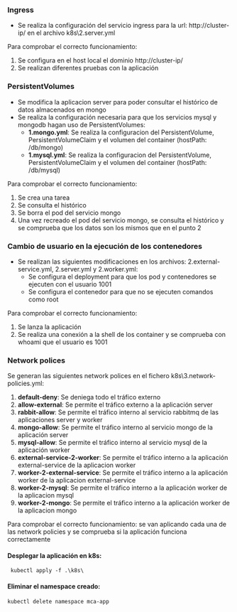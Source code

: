 ### Ingress
* Se realiza la configuración del servicio ingress para la url: http://cluster-ip/ en el archivo k8s\2.server.yml

Para comprobar el correcto funcionamiento:
1. Se configura en el host local el dominio http://cluster-ip/
2. Se realizan diferentes pruebas con la aplicación 

### PersistentVolumes
* Se modifica la aplicacion server para poder consultar el histórico de datos almacenados en mongo
* Se realiza la configuración necesaria para que los servicios mysql y mongodb hagan uso de PersistentVolumes:
  * **1.mongo.yml**: Se realiza la configuracion del PersistentVolume, PersistentVolumeClaim y el volumen del container (hostPath: /db/mongo)
  * **1.mysql.yml**: Se realiza la configuracion del PersistentVolume, PersistentVolumeClaim y el volumen del container (hostPath: /db/mysql)  

Para comprobar el correcto funcionamiento:
1. Se crea una tarea
2. Se consulta el histórico
3. Se borra el pod del servicio mongo
4. Una vez recreado el pod del servicio mongo, se consulta el histórico y se comprueba que los datos son los mismos que en el punto 2

### Cambio de usuario en la ejecución de los contenedores
* Se realizan las siguientes modificaciones en los archivos: 2.external-service.yml, 2.server.yml y 2.worker.yml:
  * Se configura el deployment para que los pod y contenedores se ejecuten con el usuario 1001
  * Se configura el contenedor para que no se ejecuten comandos como root
  
Para comprobar el correcto funcionamiento:
1. Se lanza la aplicación
2. Se realiza una conexión a la shell de los container y se comprueba con whoami que el usuario es 1001

### Network polices
Se generan las siguientes network polices en el fichero k8s\3.network-policies.yml:
1. **default-deny**: Se deniega todo el tráfico externo
2. **allow-external**: Se permite el tráfico externo a la aplicación server
3. **rabbit-allow**: Se permite el tráfico interno al servicio rabbitmq de las aplicaciones server y worker
4. **mongo-allow**: Se permite el tráfico interno al servicio mongo de la aplicación server 
5. **mysql-allow**: Se permite el tráfico interno al servicio mysql de la aplicación worker
6. **external-service-2-worker**: Se permite el tráfico interno a la aplicación external-service de la aplicacion worker
7. **worker-2-external-service**: Se permite el tráfico interno a la aplicación worker de la aplicacion external-service
8. **worker-2-mysql**: Se permite el tráfico interno a la aplicación worker de la aplicacion mysql
9. **worker-2-mongo**: Se permite el tráfico interno a la aplicación worker de la aplicacion mongo

Para comprobar el correcto funcionamiento: se van aplicando cada una de las network policies y se comprueba si la aplicación funciona correctamente

#### Desplegar la aplicación en k8s: 
```
 kubectl apply -f .\k8s\
```

#### Eliminar el namespace creado:
```
kubectl delete namespace mca-app
```



